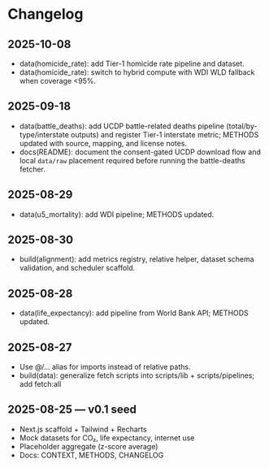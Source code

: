 # Changelog

## 2025-10-08
- data(homicide_rate): add Tier-1 homicide rate pipeline and dataset.
- data(homicide_rate): switch to hybrid compute with WDI WLD fallback when coverage <95%.

## 2025-09-18
- data(battle_deaths): add UCDP battle-related deaths pipeline (total/by-type/interstate outputs) and register Tier-1 interstate metric; METHODS updated with source, mapping, and license notes.
- docs(README): document the consent-gated UCDP download flow and local `data/raw` placement required before running the battle-deaths fetcher.

## 2025-08-29
- data(u5_mortality): add WDI pipeline; METHODS updated.

## 2025-08-30
- build(alignment): add metrics registry, relative helper, dataset schema validation, and scheduler scaffold.

## 2025-08-28
- data(life_expectancy): add pipeline from World Bank API; METHODS updated.

## 2025-08-27
- Use @/... alias for imports instead of relative paths.
- build(data): generalize fetch scripts into scripts/lib + scripts/pipelines; add fetch:all

## 2025-08-25 — v0.1 seed
- Next.js scaffold + Tailwind + Recharts
- Mock datasets for CO₂, life expectancy, internet use
- Placeholder aggregate (z-score average)
- Docs: CONTEXT, METHODS, CHANGELOG

